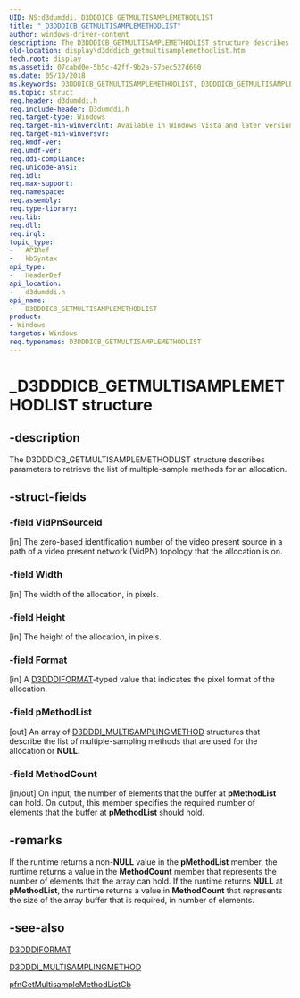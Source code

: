 ```yaml
---
UID: NS:d3dumddi._D3DDDICB_GETMULTISAMPLEMETHODLIST
title: "_D3DDDICB_GETMULTISAMPLEMETHODLIST"
author: windows-driver-content
description: The D3DDDICB_GETMULTISAMPLEMETHODLIST structure describes parameters to retrieve the list of multiple-sample methods for an allocation.
old-location: display\d3dddicb_getmultisamplemethodlist.htm
tech.root: display
ms.assetid: 07cabd0e-5b5c-42ff-9b2a-57bec527d690
ms.date: 05/10/2018
ms.keywords: D3DDDICB_GETMULTISAMPLEMETHODLIST, D3DDDICB_GETMULTISAMPLEMETHODLIST structure [Display Devices], D3D_param_Structs_11da91d5-a4e6-4d24-b2b1-3645003ff25e.xml, _D3DDDICB_GETMULTISAMPLEMETHODLIST, d3dumddi/D3DDDICB_GETMULTISAMPLEMETHODLIST, display.d3dddicb_getmultisamplemethodlist
ms.topic: struct
req.header: d3dumddi.h
req.include-header: D3dumddi.h
req.target-type: Windows
req.target-min-winverclnt: Available in Windows Vista and later versions of the Windows operating systems.
req.target-min-winversvr: 
req.kmdf-ver: 
req.umdf-ver: 
req.ddi-compliance: 
req.unicode-ansi: 
req.idl: 
req.max-support: 
req.namespace: 
req.assembly: 
req.type-library: 
req.lib: 
req.dll: 
req.irql: 
topic_type:
-	APIRef
-	kbSyntax
api_type:
-	HeaderDef
api_location:
-	d3dumddi.h
api_name:
-	D3DDDICB_GETMULTISAMPLEMETHODLIST
product:
- Windows
targetos: Windows
req.typenames: D3DDDICB_GETMULTISAMPLEMETHODLIST
---
```


# _D3DDDICB_GETMULTISAMPLEMETHODLIST structure


## -description


The D3DDDICB_GETMULTISAMPLEMETHODLIST structure describes parameters to retrieve the list of multiple-sample methods for an allocation.


## -struct-fields




### -field VidPnSourceId

[in] The zero-based identification number of the video present source in a path of a video present network (VidPN) topology that the allocation is on. 


### -field Width

[in] The width of the allocation, in pixels.


### -field Height

[in] The height of the allocation, in pixels.


### -field Format

[in] A <a href="https://msdn.microsoft.com/library/windows/hardware/ff544312">D3DDDIFORMAT</a>-typed value that indicates the pixel format of the allocation.


### -field pMethodList

[out] An array of <a href="https://msdn.microsoft.com/library/windows/hardware/ff544594">D3DDDI_MULTISAMPLINGMETHOD</a> structures that describe the list of multiple-sampling methods that are used for the allocation or <b>NULL</b>.


### -field MethodCount

[in/out] On input, the number of elements that the buffer at <b>pMethodList</b> can hold. On output, this member specifies the required number of elements that the buffer at <b>pMethodList</b> should hold. 


## -remarks



If the runtime returns a non-<b>NULL</b> value in the <b>pMethodList</b> member, the runtime returns a value in the <b>MethodCount</b> member that represents the number of elements that the array can hold. If the runtime returns <b>NULL</b> at <b>pMethodList</b>, the runtime returns a value in <b>MethodCount</b> that represents the size of the array buffer that is required, in number of elements. 




## -see-also




<a href="https://msdn.microsoft.com/library/windows/hardware/ff544312">D3DDDIFORMAT</a>



<a href="https://msdn.microsoft.com/library/windows/hardware/ff544594">D3DDDI_MULTISAMPLINGMETHOD</a>



<a href="https://msdn.microsoft.com/2e3f9ee9-83a0-4b81-a22b-594e5bd4d046">pfnGetMultisampleMethodListCb</a>
 

 

